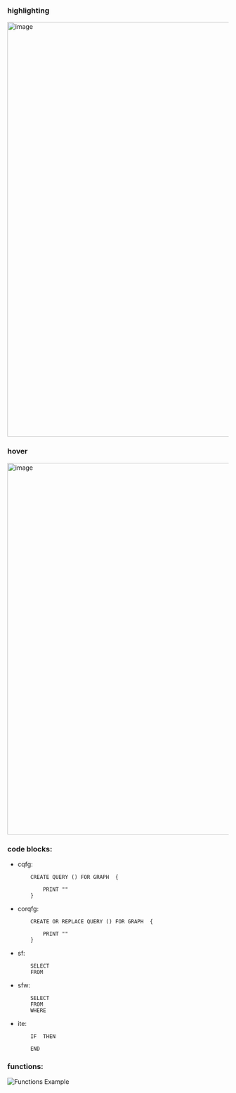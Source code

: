 ### highlighting
<img width="942" alt="image" src="https://user-images.githubusercontent.com/59431928/167325902-8f0f99e8-b0fc-4b47-a202-656cc94dda69.png">


### hover
<img width="844" alt="image" src="https://user-images.githubusercontent.com/59431928/167326022-cc0fee8f-c500-4336-9be4-4f9b70b2a969.png">


### code blocks:
- cqfg:
	```gsql
		CREATE QUERY () FOR GRAPH  {
			
			PRINT ""
		}
	```

- corqfg:
	```gsql
		CREATE OR REPLACE QUERY () FOR GRAPH  {
			
			PRINT ""
		}
	```

- sf:
	```gsql
		SELECT 
		FROM 
	```
- sfw:
	```gsql
		SELECT
		FROM
		WHERE
	```

- ite:
	```gsql
		IF  THEN
		
		END
	```
### functions:
![Functions Example](https://user-images.githubusercontent.com/59431928/166932016-5aafd6d8-f0a5-4439-b4f0-5425ec301fa1.png)
